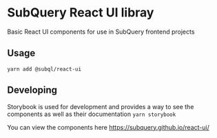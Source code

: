 # SubQuery React UI libray

Basic React UI components for use in SubQuery frontend projects

## Usage

`yarn add @subql/react-ui`

## Developing

Storybook is used for development and provides a way to see the components as well as their documentation
`yarn storybook`

You can view the components here https://subquery.github.io/react-ui/
